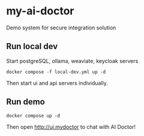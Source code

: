 # my-ai-doctor
Demo system for secure integration solution

## Run local dev

Start postgreSQL, ollama, weaviate, keycloak servers
```
docker compose -f local-dev.yml up -d
```

Then start ui and api servers individually.

## Run demo
```
docker compose up -d
```

Then open http://ui.mydoctor to chat with AI Doctor!
